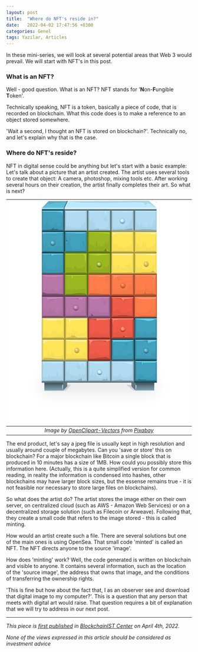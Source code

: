 ```yaml
---
layout: post
title:  "Where do NFT's reside in?"
date:   2022-04-02 17:47:56 +0300
categories: Genel
tags: Yazılar, Articles
---
```


In these mini-series, we will look at several potential areas that Web 3 would prevail. We will start with NFT's in this post. 

### What is an NFT?

Well - good question. What is an NFT? NFT stands for '**N**on-**F**ungible **T**oken'. 

Technically speaking, NFT is a token, basically a piece of code, that is recorded on blockchain. What this code does is to make a reference to an object stored somewhere. 

'Wait a second, I thought an NFT is stored on blockchain?'. Technically no, and let's explain why that is the case. 

### Where do NFT's reside?

NFT in digital sense could be anything but let's start with a basic example: Let's talk about a picture that an artist created. The artist uses several tools to create that object: A camera, photoshop, mixing tools etc. After working several hours on their creation, the artist finally completes their art. So what is next? 

| ![locker](/assets/lockers-575373_800.jpg)|
|:--:| 
| *Image by [OpenClipart-Vectors](https://pixabay.com/users/openclipart-vectors-30363/) from [Pixabay](https://pixabay.com/)*|

The end product, let's say a jpeg file is usually kept in high resolution and usually around couple of megabytes. Can you 'save or store' this on blockchain? For a major blockchain like Bitcoin a single block that is produced in 10 minutes has a size of 1MB. How could you possibly store this information here. (Actually, this is a quite simplified version for common reading, in reality the information is condensed into hashes, other blockchains may have larger block sizes, but the essense remains true - it is not feasible nor necessary to store large files on blockchains). 

So what does the artist do? The artist stores the image either on their own server, on centralized cloud (such as AWS - Amazon Web Services) or on a decentralized storage solution (such as Filecoin or Arweave). Following that, they create a small code that refers to the image stored - this is called minting. 

How would an artist create such a file. There are several solutions but one of the main ones is using OpenSea. That small code 'minted' is called an NFT. The NFT directs anyone to the source 'image'. 

How does 'minting' work? Well, the code generated is written on blockchain and visible to anyone. It contains several information, such as the location of the 'source image', the address that owns that image, and the conditions of transferring the ownership rights. 

'This is fine but how about the fact that, I as an observer see and download that digital image to my computer?'. This is a question that any person that meets with digital art would raise. That question requires a bit of explanation that we will try to address in our next post. 



---
*This piece is [first published]() in [BlockchainIST Center](https://medium.com/blockchainist-center) on April 4th, 2022.*

*None of the views expressed in this article should be considered as investment advice*

